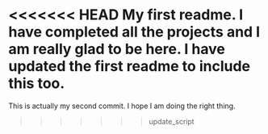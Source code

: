 <<<<<<< HEAD
My first readme. I have completed all the projects and I am really glad to be here. I have updated the first readme to include this too.  
=======
This is actually my second commit. I hope I am doing the right thing.
>>>>>>> update_script

